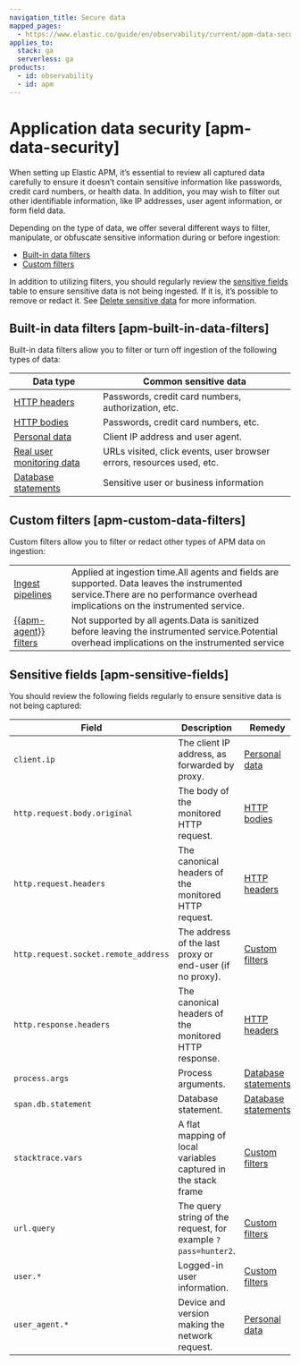 ```yaml
---
navigation_title: Secure data
mapped_pages:
  - https://www.elastic.co/guide/en/observability/current/apm-data-security.html
applies_to:
  stack: ga
  serverless: ga
products:
  - id: observability
  - id: apm
---
```


# Application data security [apm-data-security]

When setting up Elastic APM, it’s essential to review all captured data carefully to ensure it doesn’t contain sensitive information like passwords, credit card numbers, or health data. In addition, you may wish to filter out other identifiable information, like IP addresses, user agent information, or form field data.

Depending on the type of data, we offer several different ways to filter, manipulate, or obfuscate sensitive information during or before ingestion:

* [Built-in data filters](#apm-built-in-data-filters)
* [Custom filters](#apm-custom-data-filters)

In addition to utilizing filters, you should regularly review the [sensitive fields](#apm-sensitive-fields) table to ensure sensitive data is not being ingested. If it is, it’s possible to remove or redact it. See [Delete sensitive data](/solutions/observability/apm/delete-sensitive-data.md) for more information.

## Built-in data filters [apm-built-in-data-filters]

Built-in data filters allow you to filter or turn off ingestion of the following types of data:

| Data type | Common sensitive data |
| --- | --- |
| [HTTP headers](/solutions/observability/apm/built-in-data-filters.md#apm-filters-http-header) | Passwords, credit card numbers, authorization, etc. |
| [HTTP bodies](/solutions/observability/apm/built-in-data-filters.md#apm-filters-http-body) | Passwords, credit card numbers, etc. |
| [Personal data](/solutions/observability/apm/built-in-data-filters.md#apm-filters-personal-data) | Client IP address and user agent. |
| [Real user monitoring data](/solutions/observability/apm/built-in-data-filters.md#apm-filters-real-user-data) | URLs visited, click events, user browser errors, resources used, etc. |
| [Database statements](/solutions/observability/apm/built-in-data-filters.md#apm-filters-database-statements) | Sensitive user or business information |

## Custom filters [apm-custom-data-filters]

Custom filters allow you to filter or redact other types of APM data on ingestion:

|     |     |
| --- | --- |
| [Ingest pipelines](/solutions/observability/apm/custom-filters.md#apm-filters-ingest-pipeline) | Applied at ingestion time.All agents and fields are supported. Data leaves the instrumented service.There are no performance overhead implications on the instrumented service. |
| [{{apm-agent}} filters](/solutions/observability/apm/custom-filters.md#apm-filters-in-agent) | Not supported by all agents.Data is sanitized before leaving the instrumented service.Potential overhead implications on the instrumented service |

## Sensitive fields [apm-sensitive-fields]

You should review the following fields regularly to ensure sensitive data is not being captured:

| Field | Description | Remedy |
| --- | --- | --- |
| `client.ip` | The client IP address, as forwarded by proxy. | [Personal data](/solutions/observability/apm/built-in-data-filters.md#apm-filters-personal-data) |
| `http.request.body.original` | The body of the monitored HTTP request. | [HTTP bodies](/solutions/observability/apm/built-in-data-filters.md#apm-filters-http-body) |
| `http.request.headers` | The canonical headers of the monitored HTTP request. | [HTTP headers](/solutions/observability/apm/built-in-data-filters.md#apm-filters-http-header) |
| `http.request.socket.remote_address` | The address of the last proxy or end-user (if no proxy). | [Custom filters](/solutions/observability/apm/custom-filters.md) |
| `http.response.headers` | The canonical headers of the monitored HTTP response. | [HTTP headers](/solutions/observability/apm/built-in-data-filters.md#apm-filters-http-header) |
| `process.args` | Process arguments. | [Database statements](/solutions/observability/apm/built-in-data-filters.md#apm-filters-database-statements) |
| `span.db.statement` | Database statement. | [Database statements](/solutions/observability/apm/built-in-data-filters.md#apm-filters-database-statements) |
| `stacktrace.vars` | A flat mapping of local variables captured in the stack frame | [Custom filters](/solutions/observability/apm/custom-filters.md) |
| `url.query` | The query string of the request, for example `?pass=hunter2`. | [Custom filters](/solutions/observability/apm/custom-filters.md) |
| `user.*` | Logged-in user information. | [Custom filters](/solutions/observability/apm/custom-filters.md) |
| `user_agent.*` | Device and version making the network request. | [Personal data](/solutions/observability/apm/built-in-data-filters.md#apm-filters-personal-data) |